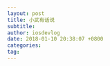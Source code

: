 ```yaml
---
layout: post
title: 小武有话说
subtitle: 
author: iosdevlog
date: 2018-01-10 20:38:07 +0800
categories: 
tag: 
---
```

